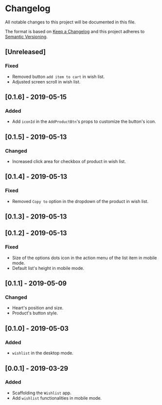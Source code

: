 # Changelog

 All notable changes to this project will be documented in this file.

 The format is based on [Keep a Changelog](http://keepachangelog.com/en/1.0.0/)
 and this project adheres to [Semantic Versioning](http://semver.org/spec/v2.0.0.html).

## [Unreleased]
### Fixed
- Removed button `add item to cart` in wish list.
- Adjusted screen scroll in wish list.

## [0.1.6] - 2019-05-15
### Added
- Add `iconId` in the `AddProductBtn`'s props to customize the button's icon.

## [0.1.5] - 2019-05-13
### Changed
- Increased click area for checkbox of product in wish list.

## [0.1.4] - 2019-05-13
### Fixed
- Removed `Copy to` option in the dropdown of the product in wish list.

## [0.1.3] - 2019-05-13

## [0.1.2] - 2019-05-13
### Fixed
- Size of the options dots icon in the action menu of the list item in mobile mode.
- Default list's height in mobile mode.

## [0.1.1] - 2019-05-09
### Changed
- Heart's position and size.
- Product's button style.

## [0.1.0] - 2019-05-03
### Added
- `wishlist` in the desktop mode.

## [0.0.1] - 2019-03-29
### Added
- Scaffolding the `Wishlist` app.
- Add `wishlist` functionalities in mobile mode.